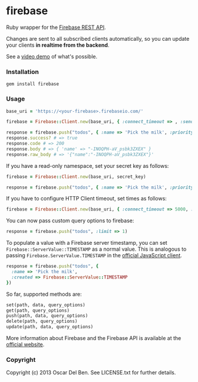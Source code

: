 # firebase

Ruby wrapper for the [Firebase REST API](https://www.firebase.com/docs/rest/api/).

Changes are sent to all subscribed clients automatically, so you can
update your clients **in realtime from the backend**.

See a [video demo](https://vimeo.com/41494336?utm_source=internal&utm_medium=email&utm_content=cliptranscoded&utm_campaign=adminclip) of what's possible.

### Installation

```
gem install firebase
```
### Usage

```ruby
base_uri = 'https://<your-firebase>.firebaseio.com/'

firebase = Firebase::Client.new(base_uri, { :connect_timeout => , :send_timeout})

response = firebase.push("todos", { :name => 'Pick the milk', :priority => 1 })
response.success? # => true
response.code # => 200
response.body # => { 'name' => "-INOQPH-aV_psbk3ZXEX" }
response.raw_body # => '{"name":"-INOQPH-aV_psbk3ZXEX"}'
```

If you have a read-only namespace, set your secret key as follows:
```ruby
firebase = Firebase::Client.new(base_uri, secret_key)

response = firebase.push("todos", { :name => 'Pick the milk', :priority => 1 })
```

If you have to configure HTTP Client timeout, set times as follows:
```ruby
firebase = Firebase::Client.new(base_uri, { :connect_timeout => 5000, :send_timeout => 5000, :receive_timeout => 5000})
```

You can now pass custom query options to firebase:

```ruby
response = firebase.push("todos", :limit => 1)
```

To populate a value with a Firebase server timestamp, you can set `Firebase::ServerValue::TIMESTAMP` as a normal value. This is analogous to passing `Firebase.ServerValue.TIMESTAMP` in the [official JavaScript client](https://www.firebase.com/docs/web/api/servervalue/timestamp.html).

```ruby
response = firebase.push("todos", {
  :name => 'Pick the milk',
  :created => Firebase::ServerValue::TIMESTAMP
})
```

So far, supported methods are:

```ruby
set(path, data, query_options)
get(path, query_options)
push(path, data, query_options)
delete(path, query_options)
update(path, data, query_options)
```

More information about Firebase and the Firebase API is available at the
[official website](http://www.firebase.com/).

### Copyright

Copyright (c) 2013 Oscar Del Ben. See LICENSE.txt for
further details.
